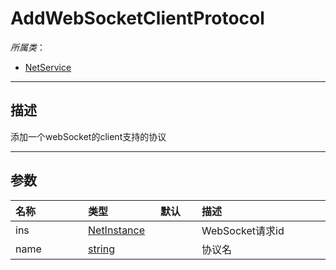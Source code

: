 # AddWebSocketClientProtocol

*所属类*：
* [NetService](/Api/Classes/Service/NetService.md)
------------------------------------------------------------------------------------------
## 描述

添加一个webSocket的client支持的协议

------------------------------------------------------------------------------------------
## 参数

|<div style="width:100px">名称</div>|<div style="width:100px">类型</div>|<div style="width:50px">默认</div>|<div style="width:350px">描述</div>|
|:---|:---|:---|:---|
|ins|[NetInstance](/Api/DataType/NetInstance.md)||WebSocket请求id|
|name|[string](/Api/DataType/String.md)||协议名|
